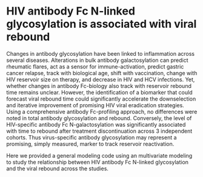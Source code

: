 # HIV antibody Fc N-linked glycosylation is associated with viral rebound

Changes in antibody glycosylation have been linked to inflammation across several diseases. Alterations in bulk antibody galactosylation can predict rheumatic flares, act as a sensor for immune-activation, predict gastric cancer relapse, track with biological age, shift with vaccination, change with HIV reservoir size on therapy, and decrease in HIV and  HCV infections. Yet, whether changes in antibody Fc-biology also track with reservoir rebound time remains unclear. However, the identification of a biomarker that could forecast viral rebound time could significantly accelerate the downselection and iterative improvement of promising HIV viral eradication strategies. Using a comprehensive antibody Fc-profiling approach, no differences were noted in total antibody glycosylation and rebound. Conversely, the level of HIV-specific antibody Fc N-galactosylation was significantly associated with time to rebound after treatment discontinuation across 3 independent cohorts. Thus virus-specific antibody glycosylation may represent a promising, simply measured, marker to track reservoir reactivation.

Here we provided a general modeling code using an multivariate modeling to study the relationship between HIV antibody Fc N-linked glycosylation and the viral rebound across the studies. 
